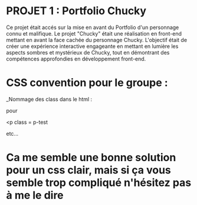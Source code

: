 # PROJET 1 : Portfolio Chucky

Ce projet était accés sur la mise en avant du Portfolio d'un personnage connu et malifique. Le projet "Chucky" était une réalisation en front-end mettant en avant la face cachée du personnage Chucky. L'objectif était de créer une expérience interactive engageante en mettant en lumière les aspects sombres et mystérieux de Chucky, tout en démontrant des compétences approfondies en développement front-end.
# CSS convention pour le groupe :

_Nommage des class dans le html :

pour <div class = div-test> <p class = p-test</div>

etc...

# Ca me semble une bonne solution pour un css clair, mais si ça vous semble trop compliqué n'hésitez pas à me le dire
